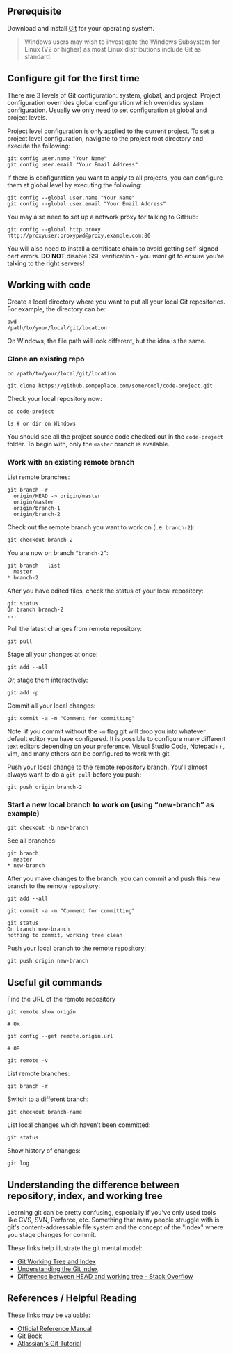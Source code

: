 ## Prerequisite

Download and install [Git](https://git-scm.com/) for your operating system.

> Windows users may wish to investigate the Windows Subsystem for Linux (V2 or higher) as most Linux distributions include Git as standard. 

## Configure git for the first time

There are 3 levels of Git configuration: system, global, and project. Project configuration overrides global configuration which overrides system configuration. Usually we only need to set configuration at global and project levels.

Project level configuration is only applied to the current project. To set a project level configuration, navigate to the project root directory and execute the following:

```shell
git config user.name "Your Name"
git config user.email "Your Email Address"
```

If there is configuration you want to apply to all projects, you can configure them at global level by executing the following:

```shell
git config --global user.name "Your Name"
git config --global user.email "Your Email Address"
```

You may also need to set up a network proxy for talking to GitHub:

```shell
git config --global http.proxy http://proxyuser:proxypwd@proxy.example.com:80
```

You will also need to install a certificate chain to avoid getting self-signed cert errors. **DO NOT** disable SSL verification - you _want_ git to ensure you're talking to the right servers!

## Working with code

Create a local directory where you want to put all your local Git repositories. For example, the directory can be:

```shell
pwd
/path/to/your/local/git/location
```

On Windows, the file path will look different, but the idea is the same.

### Clone an existing repo

```shell
cd /path/to/your/local/git/location

git clone https://github.sompeplace.com/some/cool/code-project.git
```

Check your local repository now:

```shell
cd code-project

ls # or dir on Windows
```

You should see all the project source code checked out in the `code-project` folder. To begin with, only the `master` branch is available.

### Work with an existing remote branch

List remote branches:

```shell
git branch -r
  origin/HEAD -> origin/master
  origin/master
  origin/branch-1
  origin/branch-2
```

Check out the remote branch you want to work on (i.e. `branch-2`):

```shell
git checkout branch-2
```

You are now on branch `“branch-2”`:

```shell
git branch --list
  master
* branch-2
```

After you have edited files, check the status of your local repository:

```shell
git status
On branch branch-2
...
```

Pull the latest changes from remote repository:

```shell
git pull
```

Stage all your changes at once:

```shell
git add --all
```

Or, stage them interactively:

```shell
git add -p
```

Commit all your local changes:

```shell
git commit -a -m "Comment for committing"
```

Note: if you commit without the `-m` flag git will drop you into whatever default editor you have configured. It is possible to configure many different text editors depending on your preference. Visual Studio Code, Notepad++, vim, and many others can be configured to work with git.

Push your local change to the remote repository branch. You'll almost always want to do a `git pull` before you push:

```shell
git push origin branch-2
```

### Start a new local branch to work on (using “new-branch” as example)

```shell
git checkout -b new-branch
```

See all branches:

```shell
git branch
  master
* new-branch
```

After you make changes to the branch, you can commit and push this new branch to the remote repository:

```shell
git add --all
```

```shell
git commit -a -m "Comment for committing"
```

```shell
git status
On branch new-branch
nothing to commit, working tree clean
```

Push your local branch to the remote repository:

```
git push origin new-branch
```

## Useful git commands

Find the URL of the remote repository

```
git remote show origin

# OR

git config --get remote.origin.url

# OR

git remote -v
```

List remote branches:

```
git branch -r
```

Switch to a different branch:

```shell
git checkout branch-name
```

List local changes which haven’t been committed:

```shell
git status
```

Show history of changes:

```shell
git log
```

## Understanding the difference between repository, index, and working tree

Learning git can be pretty confusing, especially if you've only used tools like CVS, SVN, Perforce, etc. Something that many people struggle with is git's content-addressable file system and the concept of the "index" where you stage changes for commit.

These links help illustrate the git mental model:
* [Git Working Tree and Index](https://backlog.com/git-tutorial/en/intro/intro1_4.html)
* [Understanding the Git index](http://alblue.bandlem.com/2011/10/git-tip-of-week-understanding-index.html)
* [Difference between HEAD and working tree - Stack Overflow](https://stackoverflow.com/questions/3689838/whats-the-difference-between-head-working-tree-and-index-in-git)

## References / Helpful Reading

These links may be valuable:

* [Official Reference Manual](https://git-scm.com/docs)
* [Git Book](https://git-scm.com/book/en/v2/Getting-Started-About-Version-Control)
* [Atlassian's Git Tutorial](https://www.atlassian.com/git/tutorials/)

